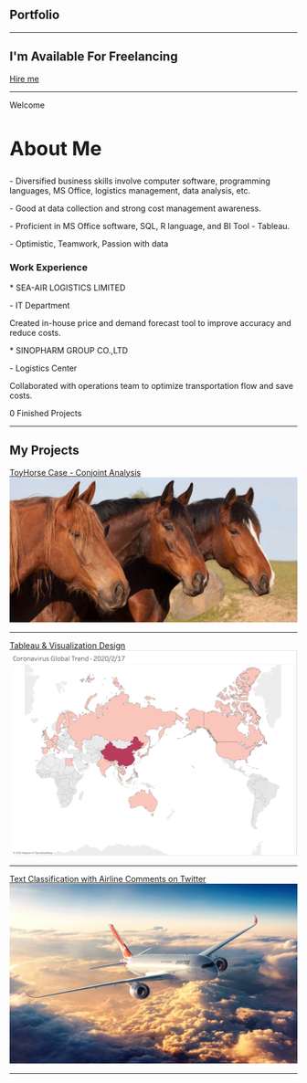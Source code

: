 ## Portfolio

---
<section class="ftco-section ftco-hireme">
        <div class="container">
	<div class="row">
	<div class="col-md-8 col-lg-9 d-flex align-items-center ftco-animate">
	<h2>I'm <span>Available</span> For Freelancing</h2>
	</div>
	<div class="col-md-4 col-lg-3 d-flex align-items-center ftco-animate">
	<p class="mb-0"><a href="mailto:xinran.xu@simon.rochester.edu? subject=subject text" class="btn btn-white py-4 px-5">Hire me</a></p>
	</div>
	</div>
	</div>
</section>

---
<section class="ftco-about ftco-counter img ftco-section" id="about-section">
    	<div class="container">
    		<div class="row d-flex">
    			<div class="col-md-6 col-lg-5 d-flex">
    				<div class="img-about img d-flex align-items-stretch">
    					<div class="overlay"></div>
	    				<div class="img d-flex align-self-stretch align-items-center" style="background-image:url(images/about-1.jpg);">
	    				</div>
    				</div>
    			</div>
    			<div class="col-md-6 col-lg-7 pl-lg-5 py-5">
    				<div class="row justify-content-start pb-3">
		          <div class="col-md-12 heading-section ftco-animate">
		          	<span class="subheading">Welcome</span>
		            <h2 class="mb-4" style="font-size: 34px; text-transform: capitalize;">About Me</h2>
					<p>- Diversified business skills involve computer software, programming languages, MS Office, logistics management, data analysis, etc. </p>
					<p>- Good at data collection and strong cost management awareness. </p>
					<p>- Proficient in MS Office software, SQL, R language, and BI Tool - Tableau.  </p>
					<p>- Optimistic, Teamwork, Passion with data</p>
		          </div>
		        </div>
		        <div class="row">
		        	<div class="col-md-6">
		        		<div class="media block-6 services d-block ftco-animate">
		              <div class="icon"><span class="flaticon-analysis"></span></div>
		              <div class="media-body">
		                <h3 class="heading mb-3">Work Experience</h3>
						<p>* SEA-AIR LOGISTICS LIMITED</p>
						<p>- IT Department</p>
						<p>Created in-house price and demand forecast tool to improve accuracy and reduce costs.</p>
						<p>* SINOPHARM GROUP CO.,LTD 
						<p>- Logistics Center</p>
						<p>Collaborated with operations team to optimize transportation flow and save costs.</p>
		              </div>
		            </div> 
		        	</div>
		        	
</div>
	          <div class="counter-wrap ftco-animate d-flex mt-md-3">
              <div class="text p-4 pr-5 bg-primary">
              	<p class="mb-0">
	                <span class="number" data-number="10">0</span>
	                <span>Finished Projects</span>
                </p>
              </div>
	          </div>
	        </div>
        </div>
    	</div>
    </section>

				
---

## My Projects 
[ToyHorse Case - Conjoint Analysis](/pdf/ToyHorseConjointAnalysis.pdf)
<img src="images/horse.jpg?raw=true"/>

---
[Tableau & Visualization Design](https://public.tableau.com/profile/xinran.xu1488#!/)
<img src="images/Coronavirus.png?raw=true"/>

---
[Text Classification with Airline Comments on Twitter](/pdf/AirlineComments.pdf)
<img src="images/airline.jpg?raw=true"/>

---
